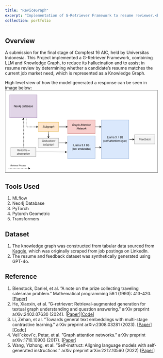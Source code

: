```yaml
---
title: "ReviceGraph"
excerpt: "Implementation of G-Retriever Framework to resume reviewer.<br/><img src='/images/revice-graph.png' width='580'>"
collection: portfolio
---
```


## Overview
A submission for the final stage of Compfest 16 AIC, held by Universitas Indonesia. This Project implemented a G-Retriever Framework, combining LLM and Knowledge Graph, to reduce its hallucination and to assist in resume review by determining whether a candidate’s resume matches the current job market need, which is represented as a Knowledge Graph.

High level view of how the model generated a response can be seen in image below:
![model-overview](/images/revice-graph.png)

## Tools Used
1. MLflow
2. Neo4j Database
3. PyTorch
4. Pytorch Geometric
5. Transformers


## Dataset
1. The knowledge graph was constructed from tabular data sourced from [Kaggle](https://www.kaggle.com/datasets/arshkon/linkedin-job-postings), which was originally scraped from job postings on LinkedIn.
2. The resume and feedback dataset was synthetically generated using GPT-4o.

## Reference
1. Bienstock, Daniel, et al. ”A note on the prize collecting traveling salesman problem.” Mathematical programming 59.1 (1993): 413-420. [[Paper](https://math.mit.edu/~goemans/PAPERS/BienstockGSW-1993-PrizeCollecting.pdf)]
2. He, Xiaoxin, et al. ”G-retriever: Retrieval-augmented generation for textual graph understanding and question answering.” arXiv preprint arXiv:2402.07630 (2024). [[Paper](https://arxiv.org/abs/2402.07630)][[Code](https://github.com/XiaoxinHe/G-Retriever/)]
3. Li, Zehan, et al. ”Towards general text embeddings with multi-stage contrastive learning.” arXiv preprint arXiv:2308.03281 (2023). [[Paper](https://arxiv.org/abs/2308.03281)][[Code](https://huggingface.co/thenlper/gte-base)]
4. Veliˇckovi´c, Petar, et al. ”Graph attention networks.” arXiv preprint arXiv:1710.10903 (2017). [[Paper](https://arxiv.org/abs/1710.10903)]
5. Wang, Yizhong, et al. ”Self-instruct: Aligning language models with self-generated instructions.” arXiv preprint arXiv:2212.10560 (2022) [[Paper](https://arxiv.org/abs/2212.10560)]

